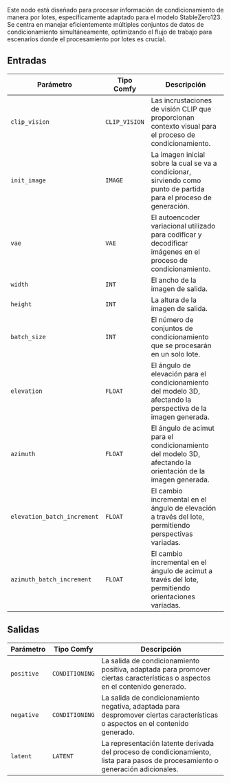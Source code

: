 
Este nodo está diseñado para procesar información de condicionamiento de manera por lotes, específicamente adaptado para el modelo StableZero123. Se centra en manejar eficientemente múltiples conjuntos de datos de condicionamiento simultáneamente, optimizando el flujo de trabajo para escenarios donde el procesamiento por lotes es crucial.

## Entradas

| Parámetro             | Tipo Comfy  | Descripción |
|----------------------|--------------|-------------|
| `clip_vision`         | `CLIP_VISION` | Las incrustaciones de visión CLIP que proporcionan contexto visual para el proceso de condicionamiento. |
| `init_image`          | `IMAGE`      | La imagen inicial sobre la cual se va a condicionar, sirviendo como punto de partida para el proceso de generación. |
| `vae`                 | `VAE`        | El autoencoder variacional utilizado para codificar y decodificar imágenes en el proceso de condicionamiento. |
| `width`               | `INT`        | El ancho de la imagen de salida. |
| `height`              | `INT`        | La altura de la imagen de salida. |
| `batch_size`          | `INT`        | El número de conjuntos de condicionamiento que se procesarán en un solo lote. |
| `elevation`           | `FLOAT`      | El ángulo de elevación para el condicionamiento del modelo 3D, afectando la perspectiva de la imagen generada. |
| `azimuth`             | `FLOAT`      | El ángulo de acimut para el condicionamiento del modelo 3D, afectando la orientación de la imagen generada. |
| `elevation_batch_increment` | `FLOAT` | El cambio incremental en el ángulo de elevación a través del lote, permitiendo perspectivas variadas. |
| `azimuth_batch_increment` | `FLOAT` | El cambio incremental en el ángulo de acimut a través del lote, permitiendo orientaciones variadas. |

## Salidas

| Parámetro     | Tipo Comfy  | Descripción |
|---------------|--------------|-------------|
| `positive`    | `CONDITIONING` | La salida de condicionamiento positiva, adaptada para promover ciertas características o aspectos en el contenido generado. |
| `negative`    | `CONDITIONING` | La salida de condicionamiento negativa, adaptada para despromover ciertas características o aspectos en el contenido generado. |
| `latent`      | `LATENT`     | La representación latente derivada del proceso de condicionamiento, lista para pasos de procesamiento o generación adicionales. |
